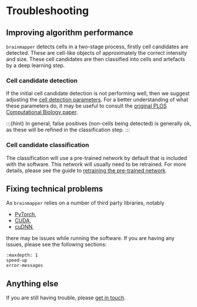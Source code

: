 # Troubleshooting

## Improving algorithm performance

`brainmapper` detects cells in a two-stage process, firstly cell candidates are detected.
These are cell-like objects of approximately the correct intensity and size.
These cell candidates are then classified into cells and artefacts by a deep learning step.

### Cell candidate detection

If the initial cell candidate detection is not performing well, then we suggest adjusting the [cell detection parameters](/documentation/cellfinder/user-guide/napari-plugin/all-cell-detection-parameters).
For a better understanding of what these parameters do, it may be useful to consult the [original PLOS Computational Biology paper](https://doi.org/10.1371/journal.pcbi.1009074).

:::{hint}
In general, false positives (non-cells being detected) is generally ok, as these will be refined in the classification step.
:::

### Cell candidate classification

The classification will use a pre-trained network by default that is included with the software.
This network will usually need to be retrained.
For more details, please see the guide to [retraining the pre-trained network](/documentation/cellfinder/user-guide/training/index).

## Fixing technical problems

As `brainmapper` relies on a number of third party libraries, notably

- [PyTorch](https://pytorch.org/),
- [CUDA](https://developer.nvidia.com/cuda-zone),
- [cuDNN](https://developer.nvidia.com/cudnn),

there may be issues while running the software.
If you are having any issues, please see the following sections:

```{toctree}
:maxdepth: 1
speed-up
error-messages
```

## Anything else

If you are still having trouble, please [get in touch](/contact).
